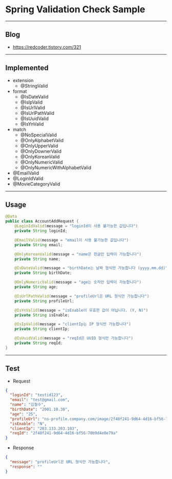 
# Spring Validation Check Sample
---
## Blog
- https://redcoder.tistory.com/321
---
## Implemented
- extension
  - @StringValid
- format
  - @IsDateValid
  - @IsIpValid
  - @IsUrlValid
  - @IsUrlPathValid
  - @IsUuidValid
  - @IsYnValid
- match
  - @NoSpecialValid
  - @OnlyAlphabetValid
  - @OnlyUpperValid
  - @OnlyDownerValid
  - @OnlyKoreanValid
  - @OnlyNumericValid
  - @OnlyNumericWithAlphabetValid
- @EmailValid
- @LoginIdValid
- @MovieCategoryValid
---

## Usage
```java
@Data
public class AccountAddRequest {
    @LoginIdValid(message = "loginId이 사용 불가능한 값입니다")
    private String loginId;

    @EmailValid(message = "email이 사용 불가능한 값입니다")
    private String email;

    @OnlyKoreanValid(message = "name은 한글만 입력이 가능합니다")
    private String name;

    @IsDateValid(message = "birthDate는 날짜 형식만 가능합니다 (yyyy.mm.dd)")
    private String birthDate;

    @OnlyNumericValid(message = "age는 숫자만 입력이 가능합니다")
    private String age;

    @IsUrlPathValid(message = "profileUrl은 URL 형식만 가능합니다")
    private String profileUrl;

    @IsYnValid(message = "isEnable이 유효한 값이 아닙니다. (Y, N)")
    private String isEnable;

    @IsIpValid(message = "clientIp는 IP 형식만 가능합니다")
    private String clientIp;

    @IsUuidValid(message = "reqId은 UUID 형식만 가능합니다")
    private String reqId;
}

```
---

## Test
- Request
```json
{
  "loginId": "testid123",
  "email": "test@gmail.com",
  "name": "김철수",
  "birthDate": "2001.10.30",
  "age": "25",
  "profileUrl": "ns-profile.company.com/image/2f48f241-9d64-4d16-bf56-70b9d4e0e79a.jpg",
  "isEnable": "N",
  "clientIp": "203.133.203.103",
  "reqId": "2f48f241-9d64-4d16-bf56-70b9d4e0e79a"
}
```

- Response
```json
{
  "message": "profileUrl은 URL 형식만 가능합니다",
  "response": ""
}
```
